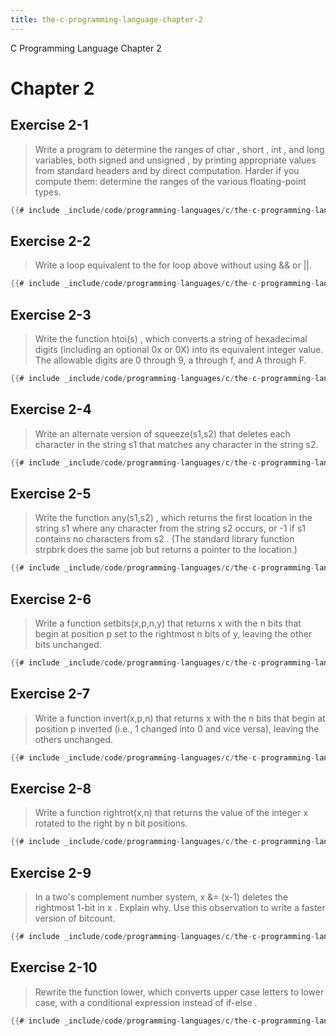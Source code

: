 ```yaml
---
title: the-c-programming-language-chapter-2
---
```


C Programming Language Chapter 2

# Chapter 2

## Exercise 2-1

> Write a program to determine the ranges of char , short , int , and
> long variables, both signed and unsigned , by printing appropriate
> values from standard headers and by direct computation. Harder if you
> compute them: determine the ranges of the various floating-point
> types.

```c
{{# include _include/code/programming-languages/c/the-c-programming-language/chapter-2/2-1/main.c }}
```

## Exercise 2-2

> Write a loop equivalent to the for loop above without using && or
> \|\|.

```c
{{# include _include/code/programming-languages/c/the-c-programming-language/chapter-2/2-2/main.c }}
```

## Exercise 2-3

> Write the function htoi(s) , which converts a string of hexadecimal
> digits (including an optional 0x or 0X) into its equivalent integer
> value. The allowable digits are 0 through 9, a through f, and A
> through F.

```c
{{# include _include/code/programming-languages/c/the-c-programming-language/chapter-2/2-3/main.c }}
```

## Exercise 2-4

> Write an alternate version of squeeze(s1,s2) that deletes each
> character in the string s1 that matches any character in the string
> s2.

```c
{{# include _include/code/programming-languages/c/the-c-programming-language/chapter-2/2-4/main.c }}
```

## Exercise 2-5

> Write the function any(s1,s2) , which returns the first location in
> the string s1 where any character from the string s2 occurs, or -1 if
> s1 contains no characters from s2 . (The standard library function
> strpbrk does the same job but returns a pointer to the location.)

```c
{{# include _include/code/programming-languages/c/the-c-programming-language/chapter-2/2-5/main.c }}
```

## Exercise 2-6

> Write a function setbits(x,p,n,y) that returns x with the n bits that
> begin at position p set to the rightmost n bits of y, leaving the
> other bits unchanged.

```c
{{# include _include/code/programming-languages/c/the-c-programming-language/chapter-2/2-6/main.c }}
```

## Exercise 2-7

> Write a function invert(x,p,n) that returns x with the n bits that
> begin at position p inverted (i.e., 1 changed into 0 and vice versa),
> leaving the others unchanged.

```c
{{# include _include/code/programming-languages/c/the-c-programming-language/chapter-2/2-7/main.c }}
```

## Exercise 2-8

> Write a function rightrot(x,n) that returns the value of the integer x
> rotated to the right by n bit positions.

```c
{{# include _include/code/programming-languages/c/the-c-programming-language/chapter-2/2-8/main.c }}
```

## Exercise 2-9

> In a two\'s complement number system, x &= (x-1) deletes the rightmost
> 1-bit in x . Explain why. Use this observation to write a faster
> version of bitcount.

```c
{{# include _include/code/programming-languages/c/the-c-programming-language/chapter-2/2-9/main.c }}
```

## Exercise 2-10

> Rewrite the function lower, which converts upper case letters to lower
> case, with a conditional expression instead of if-else .

```c
{{# include _include/code/programming-languages/c/the-c-programming-language/chapter-2/2-10/main.c }}
```
